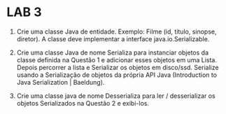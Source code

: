 # LAB 3

1. Crie uma classe Java de entidade. Exemplo: Filme (id, titulo, sinopse, diretor). A classe deve implementar a interface java.io.Serializable.

2. Crie uma classe Java de nome Serializa para instanciar objetos da classe definida na Questão 1 e adicionar esses objetos em uma Lista. Depois percorrer a lista e Serializar os objetos em disco/ssd. Serialize usando a Serialização de objetos da própria API Java (Introduction to Java Serialization | Baeldung).

3. Crie uma classe java de nome Desserializa para ler / desserializar os objetos Serializados na Questão 2 e exibi-los.
